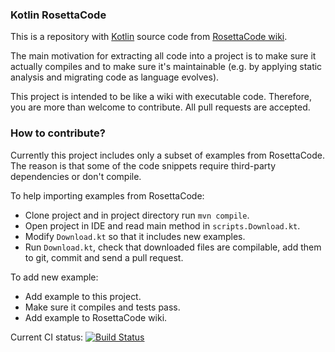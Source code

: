 ### Kotlin RosettaCode

This is a repository with [Kotlin](https://kotlinlang.org/) source code 
from [RosettaCode wiki](http://rosettacode.org/wiki/Category:Kotlin).

The main motivation for extracting all code into a project is to make sure it actually compiles
and to make sure it's maintainable (e.g. by applying static analysis and migrating code as language evolves).

This project is intended to be like a wiki with executable code.
Therefore, you are more than welcome to contribute.
All pull requests are accepted.


### How to contribute?
Currently this project includes only a subset of examples from RosettaCode.
The reason is that some of the code snippets require third-party dependencies or don't compile.

To help importing examples from RosettaCode:
- Clone project and in project directory run `mvn compile`.
- Open project in IDE and read main method in `scripts.Download.kt`.
- Modify `Download.kt` so that it includes new examples.
- Run `Download.kt`, check that downloaded files are compilable, add them to git, commit and send a pull request.

To add new example:
- Add example to this project.
- Make sure it compiles and tests pass.
- Add example to RosettaCode wiki.

Current CI status: [![Build Status](https://travis-ci.org/dkandalov/rosettacode-kotlin.svg?branch=master)](https://travis-ci.org/dkandalov/kotlin-99)